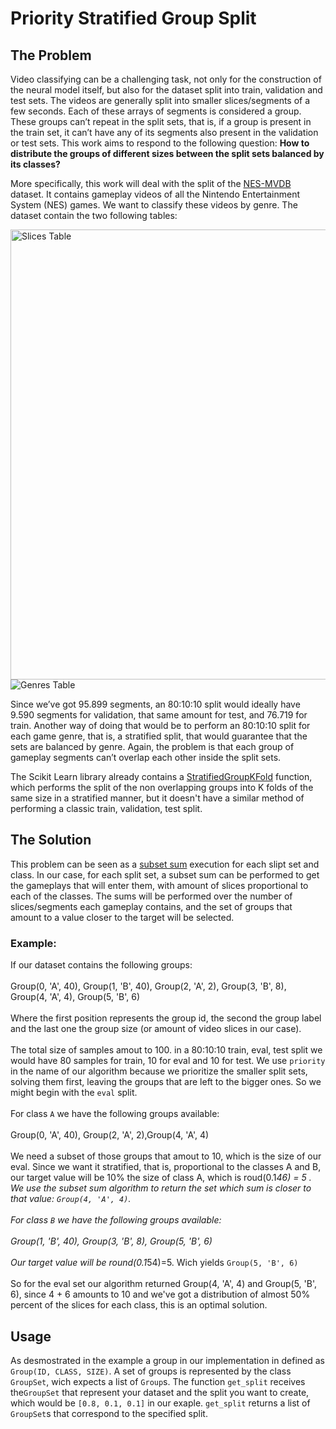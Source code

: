 # Priority Stratified Group Split
## The Problem
Video classifying can be a challenging task, not only for the construction of the neural model itself, but also for the dataset split into train, validation and test sets. The videos are generally split into smaller slices/segments of a few seconds. Each of these arrays of segments is considered a group. These groups can’t repeat in the split sets, that is, if a group is present in the train set, it can’t have any of its segments also present in the validation or test sets. This work aims to respond to the following question: **How to distribute the groups of different sizes between the split sets balanced by its classes?**

More specifically, this work will deal with the split of the [NES-MVDB](https://github.com/rubensolv/NES-VMDB) dataset. It contains gameplay videos of all the Nintendo Entertainment System (NES) games. We want to classify these videos by genre. The dataset contain the two following tables:

<img src="https://github.com/jpmedras/priority_group_stratified_split/blob/main/assets/imgs/slices_table.png" width="720px" align="center" alt="Slices Table">

<img src="https://github.com/jpmedras/priority_group_stratified_split/blob/main/assets/imgs/genres_table.png" align="center" alt="Genres Table">

<br>

Since we’ve got 95.899 segments, an 80:10:10 split would ideally have 9.590 segments for validation, that same amount for test, and 76.719 for train. Another way of doing that would be to perform an 80:10:10 split for each game genre, that is, a stratified split, that would guarantee that the sets are balanced by genre. Again, the problem is that each group of gameplay segments can’t overlap each other inside the split sets.

The Scikit Learn library already contains a [StratifiedGroupKFold](https://scikit-learn.org/stable/modules/generated/sklearn.model_selection.StratifiedGroupKFold.html#stratifiedgroupkfold) function, which performs the split of the non overlapping groups into K folds of the same size in a stratified manner, but it doesn't have a similar method of performing a classic train, validation, test split.

## The Solution
This problem can be seen as a [subset sum](https://en.wikipedia.org/wiki/Subset_sum_problem) execution for each slipt set and class. In our case, for each split set, a subset sum can be performed to get the gameplays that will enter them, with amount of slices proportional to each of the classes. The sums will be performed over the number of slices/segments each gameplay contains, and the set of groups that amount to a value closer to the target will be selected. 

### Example:
If our dataset contains the following groups: 
<br><br>
Group(0, 'A', 40), Group(1, 'B', 40), Group(2, 'A', 2), Group(3, 'B', 8), Group(4, 'A', 4), Group(5, 'B', 6) 
<br><br>
Where the first position represents the group id, the second the group label and the last one the group size (or amount of video slices in our case).
<br><br>
The total size of samples amout to 100. in a 80:10:10 train, eval, test split we would have 80 samples for train, 10 for eval and 10 for test. We use `priority` in the name of our algorithm because we prioritize the smaller split sets, solving them first, leaving the groups that are left to the bigger ones. So we might begin with the `eval` split.
<br><br>
For class `A` we have the following groups available:
<br><br>
Group(0, 'A', 40), Group(2, 'A', 2),Group(4, 'A', 4)
<br><br>
We need a subset of those groups that amout to 10, which is the size of our eval. Since we want it stratified, that is, proportional to the classes A and B, our target value will be 10% the size of class A, which is roud(0.1*46) = 5 . We use the subset sum algorithm to return the set which sum is closer to that value:
`Group(4, 'A', 4)`.
<br><br>
For class `B` we have the following groups available:
<br><br>
Group(1, 'B', 40),  Group(3, 'B', 8), Group(5, 'B', 6) 
<br><br>
Our target value will be round(0.1*54)=5. Wich yields `Group(5, 'B', 6)`
<br><br>
So for the eval set our algorithm returned Group(4, 'A', 4) and Group(5, 'B', 6), since 4 + 6 amounts to 10 and we've got a distribution of almost 50% percent of the slices for each class, this is an optimal solution.

## Usage
As desmostrated in the example a group in our implementation in defined as `Group(ID, CLASS, SIZE)`. A set of groups is represented by the class `GroupSet`, wich expects a list of `Group`s. The function `get_split` receives the`GroupSet` that represent your dataset and the split you want to create, which would be `[0.8, 0.1, 0.1]` in our exaple. `get_split` returns a list of `GroupSet`s that correspond to the specified split. 